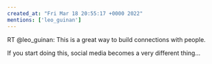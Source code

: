 ```yaml
---
created_at: "Fri Mar 18 20:55:17 +0000 2022"
mentions: ['leo_guinan']
---
```


RT @leo_guinan: This is a great way to build connections with people.

If you start doing this, social media becomes a very different thing…